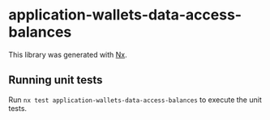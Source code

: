# application-wallets-data-access-balances

This library was generated with [Nx](https://nx.dev).

## Running unit tests

Run `nx test application-wallets-data-access-balances` to execute the unit tests.
